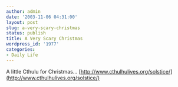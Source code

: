 ```yaml
---
author: admin
date: '2003-11-06 04:31:00'
layout: post
slug: a-very-scary-christmas
status: publish
title: A Very Scary Christmas
wordpress_id: '1977'
categories:
- Daily Life
---
```


A little Cthulu for Christmas...
[http://www.cthulhulives.org/solstice/](http://www.cthulhulives.org/solstice/)
